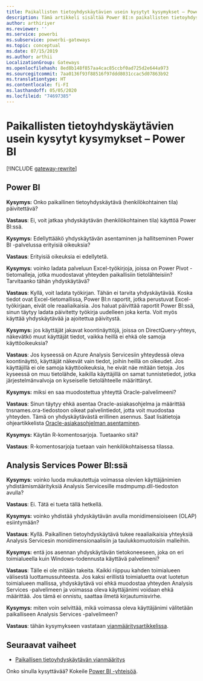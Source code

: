 ```yaml
---
title: Paikallisten tietoyhdyskäytävien usein kysytyt kysymykset – Power BI
description: Tämä artikkeli sisältää Power BI:n paikallisten tietoyhdyskäytävien usein kysyttyjä kysymyksiä. Artikkelista löydät Power BI:ssä käytettävien yhdyskäytävien usein kysytyt kysymykset yhdestä paikasta.
author: arthiriyer
ms.reviewer: ''
ms.service: powerbi
ms.subservice: powerbi-gateways
ms.topic: conceptual
ms.date: 07/15/2019
ms.author: arthii
LocalizationGroup: Gateways
ms.openlocfilehash: 8ed8b148f857aa4cac85ccbf0ad725d2e644a973
ms.sourcegitcommit: 7aa0136f93f88516f97ddd8031ccac5d07863b92
ms.translationtype: HT
ms.contentlocale: fi-FI
ms.lasthandoff: 05/05/2020
ms.locfileid: "74697385"
---
```

# <a name="on-premises-data-gateway-faq---power-bi"></a>Paikallisten tietoyhdyskäytävien usein kysytyt kysymykset – Power BI

[!INCLUDE [gateway-rewrite](includes/gateway-rewrite.md)]

## <a name="power-bi"></a>Power BI

**Kysymys:** Onko paikallinen tietoyhdyskäytävä (henkilökohtainen tila) päivitettävä?

**Vastaus**: Ei, voit jatkaa yhdyskäytävän (henkilökohtainen tila) käyttöä Power BI:ssä.

**Kysymys:** Edellyttääkö yhdyskäytävän asentaminen ja hallitseminen Power BI -palvelussa erityisiä oikeuksia?

**Vastaus**: Erityisiä oikeuksia ei edellytetä.

**Kysymys:** voinko ladata palveluun Excel-työkirjoja, joissa on Power Pivot -tietomalleja, jotka muodostavat yhteyden paikallisiin tietolähteisiin? Tarvitaanko tähän yhdyskäytävä? 

**Vastaus**: Kyllä, voit ladata työkirjan. Tähän ei tarvita yhdyskäytävää. Koska tiedot ovat Excel-tietomallissa, Power BI:n raportit, jotka perustuvat Excel-työkirjaan, eivät ole reaaliaikaisia. Jos haluat päivittää raportit Power BI:ssä, sinun täytyy ladata päivitetty työkirja uudelleen joka kerta. Voit myös käyttää yhdyskäytävää ja ajoitettua päivitystä.

**Kysymys:** jos käyttäjät jakavat koontinäyttöjä, joissa on DirectQuery-yhteys, näkevätkö muut käyttäjät tiedot, vaikka heillä ei ehkä ole samoja käyttöoikeuksia? 

**Vastaus**: Jos kyseessä on Azure Analysis Servicesiin yhteydessä oleva koontinäyttö, käyttäjät näkevät vain tiedot, joihin heillä on oikeudet. Jos käyttäjillä ei ole samoja käyttöoikeuksia, he eivät näe mitään tietoja. Jos kyseessä on muu tietolähde, kaikilla käyttäjillä on samat tunnistetiedot, jotka järjestelmänvalvoja on kyseiselle tietolähteelle määrittänyt.

**Kysymys:** miksi en saa muodostettua yhteyttä Oracle-palvelimeeni? 

**Vastaus**: Sinun täytyy ehkä asentaa Oracle-asiakasohjelma ja määrittää tnsnames.ora-tiedostoon oikeat palvelintiedot, jotta voit muodostaa yhteyden. Tämä on yhdyskäytävästä erillinen asennus. Saat lisätietoja ohjeartikkelista [Oracle-asiakasohjelman asentaminen](service-gateway-onprem-manage-oracle.md#install-the-oracle-client).

**Kysymys:** Käytän R-komentosarjoja. Tuetaanko sitä?

**Vastaus**: R-komentosarjoja tuetaan vain henkilökohtaisessa tilassa.

## <a name="analysis-services-in-power-bi"></a>Analysis Services Power BI:ssä

**Kysymys:** voinko luoda mukautettuja voimassa olevien käyttäjänimien yhdistämismäärityksiä Analysis Servicesille msdmpump.dll-tiedoston avulla? 

**Vastaus**: Ei. Tätä ei tueta tällä hetkellä.

**Kysymys:** voinko yhdistää yhdyskäytävän avulla monidimensioiseen (OLAP) esiintymään? 

**Vastaus**: Kyllä. Paikallinen tietoyhdyskäytävä tukee reaaliaikaisia yhteyksiä Analysis Servicesin monidimensionaalisiin ja taulukkomuotoisiin malleihin.

**Kysymys:** entä jos asennan yhdyskäytävän tietokoneeseen, joka on eri toimialueella kuin Windows-todennusta käyttävä palvelimeni? 

**Vastaus**: Tälle ei ole mitään takeita. Kaikki riippuu kahden toimialueen välisestä luottamussuhteesta. Jos kaksi erillistä toimialuetta ovat luotetun toimialueen mallissa, yhdyskäytävä voi ehkä muodostaa yhteyden Analysis Services -palvelimeen ja voimassa oleva käyttäjänimi voidaan ehkä määrittää. Jos tämä ei onnistu, saattaa ilmetä kirjautumisvirhe.

**Kysymys:** miten voin selvittää, mikä voimassa oleva käyttäjänimi välitetään paikalliseen Analysis Services -palvelimeen? 

**Vastaus**: tähän kysymykseen vastataan [vianmääritysartikkelissa](service-gateway-onprem-tshoot.md).

## <a name="next-steps"></a>Seuraavat vaiheet

* [Paikallisen tietoyhdyskäytävän vianmääritys](/data-integration/gateway/service-gateway-tshoot)

Onko sinulla kysyttävää? Kokeile [Power BI -yhteisöä](https://community.powerbi.com/).

